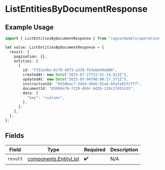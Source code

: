 # ListEntitiesByDocumentResponse

## Example Usage

```typescript
import { ListEntitiesByDocumentResponse } from "ragie/models/operations";

let value: ListEntitiesByDocumentResponse = {
  result: {
    pagination: {},
    entities: [
      {
        id: "f312a36a-6c78-4d73-a238-fb3ebb49e886",
        createdAt: new Date("2025-07-27T22:41:14.913Z"),
        updatedAt: new Date("2025-05-04T00:00:17.371Z"),
        instructionId: "6434bac7-3ded-40eb-91a6-b5afa62f2ff7",
        documentId: "d369de78-7229-4b9c-bd26-210c37455135",
        data: {
          "key": "<value>",
        },
      },
    ],
  },
};
```

## Fields

| Field                                                          | Type                                                           | Required                                                       | Description                                                    |
| -------------------------------------------------------------- | -------------------------------------------------------------- | -------------------------------------------------------------- | -------------------------------------------------------------- |
| `result`                                                       | [components.EntityList](../../models/components/entitylist.md) | :heavy_check_mark:                                             | N/A                                                            |